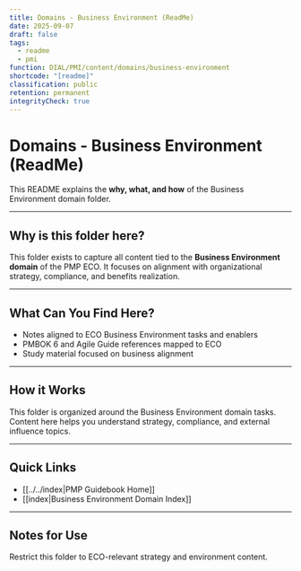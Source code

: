 ```yaml
---
title: Domains - Business Environment (ReadMe)
date: 2025-09-07
draft: false
tags:
  - readme
  - pmi
function: DIAL/PMI/content/domains/business-environment
shortcode: "[readme]"
classification: public
retention: permanent
integrityCheck: true
---
```


# Domains - Business Environment (ReadMe)

This README explains the **why, what, and how** of the Business Environment domain folder.

---

## Why is this folder here?
This folder exists to capture all content tied to the **Business Environment domain** of the PMP ECO. It focuses on alignment with organizational strategy, compliance, and benefits realization.

---

## What Can You Find Here?
- Notes aligned to ECO Business Environment tasks and enablers  
- PMBOK 6 and Agile Guide references mapped to ECO  
- Study material focused on business alignment  

---

## How it Works
This folder is organized around the Business Environment domain tasks. Content here helps you understand strategy, compliance, and external influence topics.

---

## Quick Links
- [[../../index|PMP Guidebook Home]]  
- [[index|Business Environment Domain Index]]

---

## Notes for Use
Restrict this folder to ECO-relevant strategy and environment content.
